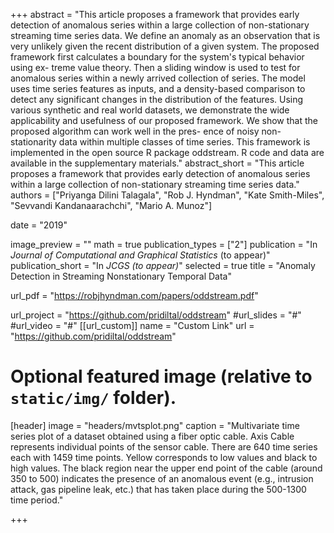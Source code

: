 +++
abstract = "This article proposes a framework that provides early detection of anomalous series within a large collection of non-stationary streaming time series data. We define an anomaly as an observation that is very unlikely given the recent distribution of a given system. The proposed framework first calculates a boundary for the system's typical behavior using ex- treme value theory. Then a sliding window is used to test for anomalous series within a newly arrived collection of series. The model uses time series features as inputs, and a density-based comparison to detect any significant changes in the distribution of the features. Using various synthetic and real world datasets, we demonstrate the wide applicability and usefulness of our proposed framework. We show that the proposed algorithm can work well in the pres- ence of noisy non-stationarity data within multiple classes of time series. This framework is implemented in the open source R package oddstream. R code and data are available in the supplementary materials."
abstract_short = "This article proposes a framework that provides early detection of anomalous series within a large collection of non-stationary streaming time series data."
authors = ["Priyanga Dilini Talagala", "Rob J. Hyndman", "Kate Smith-Miles", "Sevvandi Kandanaarachchi", "Mario A. Munoz"]

date = "2019"

image_preview = ""
math = true
publication_types = ["2"]
publication = "In *Journal of Computational and Graphical Statistics* (to appear)" 
publication_short = "In *JCGS (to appear)*"
selected = true
title = "Anomaly Detection in Streaming Nonstationary Temporal Data"

url_pdf = "https://robjhyndman.com/papers/oddstream.pdf"

url_project = "https://github.com/pridiltal/oddstream"
#url_slides = "#"
#url_video = "#"
[[url_custom]]
name = "Custom Link"
url = "https://github.com/pridiltal/oddstream"

# Optional featured image (relative to `static/img/` folder).
[header]
image = "headers/mvtsplot.png"
caption = "Multivariate time series plot of a dataset obtained using a fiber optic cable. Axis Cable represents individual points of the sensor cable. There are 640 time series each with 1459 time points. Yellow corresponds to low values and black to high values. The black region near the upper end point of the cable (around 350 to 500) indicates the presence of an anomalous event (e.g., intrusion attack, gas pipeline leak, etc.) that has taken place during the 500-1300 time period."

+++